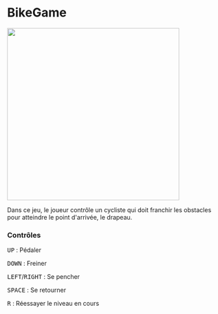 # BikeGame

<img src="https://img15.hostingpics.net/pics/514857out.gif" width="400" />

Dans ce jeu, le joueur contrôle un cycliste qui doit franchir les obstacles pour atteindre le point d'arrivée, le drapeau.

### Contrôles

<kbd>UP</kbd> : Pédaler

<kbd>DOWN</kbd> : Freiner

<kbd>LEFT</kbd>/<kbd>RIGHT</kbd> : Se pencher

<kbd>SPACE</kbd> : Se retourner

<kbd>R</kbd> : Réessayer le niveau en cours